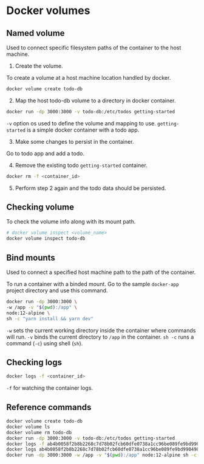 # Docker volumes

## Named volume

Used to connect specific filesystem paths of the container to the host machine.

1. Create the volume.

To create a volume at a host machine location handled by docker.

```sh
docker volume create todo-db
```

2. Map the host todo-db volume to a directory in docker container.

```sh
docker run -dp 3000:3000 -v todo-db:/etc/todos getting-started
```

`-v` option os used to define the volume and mapping to use. `getting-started` is a simple docker container with a todo app.

3. Make some changes to persist in the container.

Go to todo app and add a todo.

4. Remove the existing todo `getting-started` container.

```sh
docker rm -f <container_id>
```

5. Perform step 2 again and the todo data should be persisted.

## Checking volume

To check the volume info along with its mount path.

```sh
# docker volume inspect <volume_name>
docker volume inspect todo-db
```

## Bind mounts

Used to connect a specified host machine path to the path of the container.

To run a container with a binded mount. Go to the sample `docker-app` project directory and use this command.

```sh
docker run -dp 3000:3000 \
-w /app -v "$(pwd):/app" \
node:12-alpine \
sh -c "yarn install && yarn dev"
```

`-w` sets the current working directory inside the container where commands will run.
`-v` binds the current directory to `/app` in the container.
`sh -c` runs a command (`-c`) using shell (`sh`).

## Checking logs

```sh
docker logs -f <container_id>
```

`-f` for watching the container logs.

## Reference commands

```sh
docker volume create todo-db
docker volume ls
docker volume rm todo-db
docker run -dp 3000:3000 -v todo-db:/etc/todos getting-started
docker logs -f ab4b0058f2b8b2268c7d78b02fcb60dfe0738a1cc96be089fe9bd990498ada14
docker logs ab4b0058f2b8b2268c7d78b02fcb60dfe0738a1cc96be089fe9bd990498ada14
docker run -dp 3000:3000 -w /app -v "$(pwd):/app" node:12-alpine sh -c "yarn install && yarn run dev"
```

